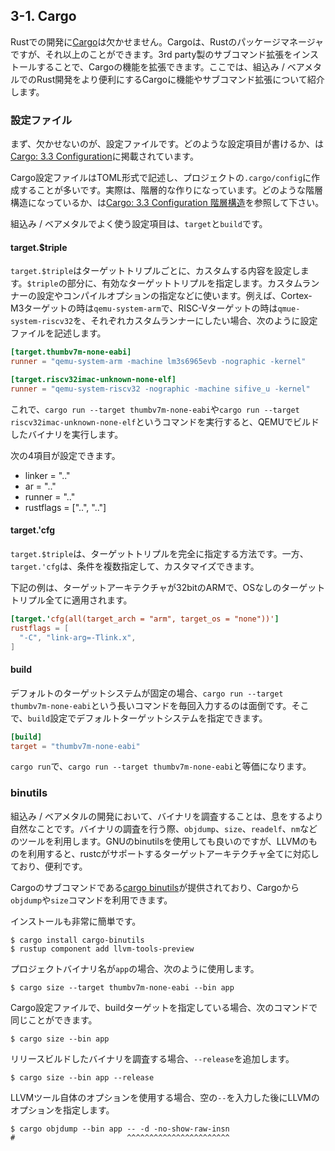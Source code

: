 ## 3-1. Cargo

Rustでの開発に[Cargo]は欠かせません。Cargoは、Rustのパッケージマネージャですが、それ以上のことができます。3rd party製のサブコマンド拡張をインストールすることで、Cargoの機能を拡張できます。ここでは、組込み / ベアメタルでのRust開発をより便利にするCargoに機能やサブコマンド拡張について紹介します。

[Cargo]: https://doc.rust-lang.org/cargo/index.html

### 設定ファイル

まず、欠かせないのが、設定ファイルです。どのような設定項目が書けるか、は[Cargo: 3.3 Configuration]に掲載されています。

[Cargo: 3.3 Configuration]: https://doc.rust-lang.org/cargo/reference/config.html

Cargo設定ファイルはTOML形式で記述し、プロジェクトの`.cargo/config`に作成することが多いです。実際は、階層的な作りになっています。どのような階層構造になっているか、は[Cargo: 3.3 Configuration 階層構造]を参照して下さい。

[Cargo: 3.3 Configuration 階層構造]: https://doc.rust-lang.org/cargo/reference/config.html#hierarchical-structure

組込み / ベアメタルでよく使う設定項目は、`target`と`build`です。

#### target.$triple

`target.$triple`はターゲットトリプルごとに、カスタムする内容を設定します。`$triple`の部分に、有効なターゲットトリプルを指定します。カスタムランナーの設定やコンパイルオプションの指定などに使います。例えば、Cortex-M3ターゲットの時は`qemu-system-arm`で、RISC-Vターゲットの時は`qmue-system-riscv32`を、それぞれカスタムランナーにしたい場合、次のように設定ファイルを記述します。

```toml
[target.thumbv7m-none-eabi]
runner = "qemu-system-arm -machine lm3s6965evb -nographic -kernel"

[target.riscv32imac-unknown-none-elf]
runner = "qemu-system-riscv32 -nographic -machine sifive_u -kernel"
```

これで、`cargo run --target thumbv7m-none-eabi`や`cargo run --target riscv32imac-unknown-none-elf`というコマンドを実行すると、QEMUでビルドしたバイナリを実行します。

次の4項目が設定できます。

- linker = ".."
- ar = ".."
- runner = ".."
- rustflags = ["..", ".."]

#### target.'cfg

`target.$triple`は、ターゲットトリプルを完全に指定する方法です。一方、`target.'cfg`は、条件を複数指定して、カスタマイズできます。

下記の例は、ターゲットアーキテクチャが32bitのARMで、OSなしのターゲットトリプル全てに適用されます。

```toml
[target.'cfg(all(target_arch = "arm", target_os = "none"))']
rustflags = [
  "-C", "link-arg=-Tlink.x",
]
```

#### build

デフォルトのターゲットシステムが固定の場合、`cargo run --target thumbv7m-none-eabi`という長いコマンドを毎回入力するのは面倒です。そこで、`build`設定でデフォルトターゲットシステムを指定できます。

```toml
[build]
target = "thumbv7m-none-eabi"
```

`cargo run`で、`cargo run --target thumbv7m-none-eabi`と等価になります。

### binutils

組込み / ベアメタルの開発において、バイナリを調査することは、息をするより自然なことです。バイナリの調査を行う際、`objdump`、`size`、`readelf`、`nm`などのツールを利用します。GNUのbinutilsを使用しても良いのですが、LLVMのものを利用すると、rustcがサポートするターゲットアーキテクチャ全てに対応しており、便利です。

Cargoのサブコマンドである[cargo binutils]が提供されており、Cargoから`objdump`や`size`コマンドを利用できます。

[cargo binutils]: https://github.com/rust-embedded/cargo-binutils

インストールも非常に簡単です。

```
$ cargo install cargo-binutils
$ rustup component add llvm-tools-preview
```

プロジェクトバイナリ名が`app`の場合、次のように使用します。

```
$ cargo size --target thumbv7m-none-eabi --bin app
```

Cargo設定ファイルで、buildターゲットを指定している場合、次のコマンドで同じことができます。

```
$ cargo size --bin app
```

リリースビルドしたバイナリを調査する場合、`--release`を追加します。

```
$ cargo size --bin app --release
```

LLVMツール自体のオプションを使用する場合、空の`--`を入力した後にLLVMのオプションを指定します。

```
$ cargo objdump --bin app -- -d -no-show-raw-insn
#                         ^^^^^^^^^^^^^^^^^^^^^^^
```
